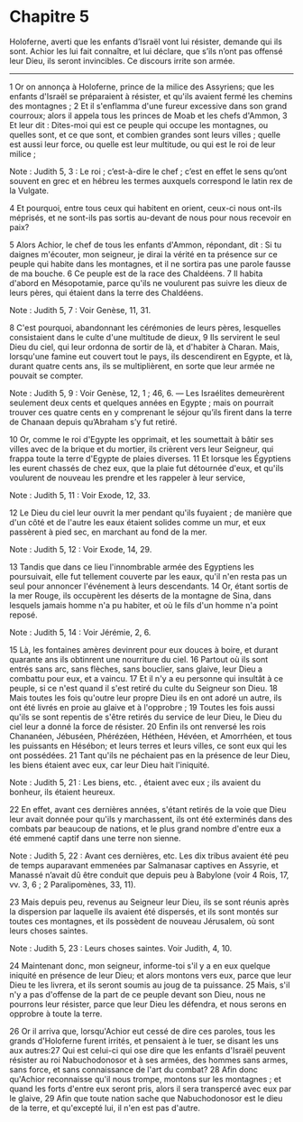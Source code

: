 # Chapitre 5

Holoferne, averti que les enfants d’Israël vont lui résister, demande qui ils sont.
Achior les lui fait connaître, et lui déclare, que s’ils n’ont pas offensé leur Dieu, ils seront invincibles.
Ce discours irrite son armée.

***

1 Or on annonça à Holoferne, prince de la milice des Assyriens; que les enfants d'Israël se préparaient à résister, et qu'ils avaient fermé les chemins des montagnes ; 2 Et il s'enflamma d'une fureur excessive dans son grand courroux; alors il appela tous les princes de Moab et les chefs d'Ammon, 3 Et leur dit : Dites-moi qui est ce peuple qui occupe les montagnes, ou quelles sont, et ce que sont, et combien grandes sont leurs villes ; quelle est aussi leur force, ou quelle est leur multitude, ou qui est le roi de leur milice ;

<span class="bible-note">Note : </span> Judith 5, 3 : Le roi ; c’est-à-dire le chef ; c’est en effet le sens qu’ont souvent en grec et en hébreu les termes auxquels correspond le latin rex de la Vulgate.

4 Et pourquoi, entre tous ceux qui habitent en orient, ceux-ci nous ont-ils méprisés, et ne sont-ils pas sortis au-devant de nous pour nous recevoir en paix?


5 Alors Achior, le chef de tous les enfants d'Ammon, répondant, dit : Si tu daignes m'écouter, mon seigneur, je dirai la vérité en ta présence sur ce peuple qui habite dans les montagnes, et il ne sortira pas une parole fausse de ma bouche. 6 Ce peuple est de la race des Chaldéens. 7 Il habita d'abord en Mésopotamie, parce qu'ils ne voulurent pas suivre les dieux de leurs pères, qui étaient dans la terre des Chaldéens.

<span class="bible-note">Note : </span> Judith 5, 7 : Voir Genèse, 11, 31.

8 C'est pourquoi, abandonnant les cérémonies de leurs pères, lesquelles consistaient dans le culte d'une multitude de dieux, 9 Ils servirent le seul Dieu du ciel, qui leur ordonna de sortir de là, et d'habiter à Charan. Mais, lorsqu'une famine eut couvert tout le pays, ils descendirent en Egypte, et là, durant quatre cents ans, ils se multiplièrent, en sorte que leur armée ne pouvait se compter.

<span class="bible-note">Note : </span> Judith 5, 9 : Voir Genèse, 12, 1 ; 46, 6. ― Les Israélites demeurèrent seulement deux cents et quelques années en Egypte ; mais on pourrait trouver ces quatre cents en y comprenant le séjour qu’ils firent dans la terre de Chanaan depuis qu’Abraham s’y fut retiré.

10 Or, comme le roi d'Egypte les opprimait, et les soumettait à bâtir ses villes avec de la brique et du mortier, ils crièrent vers leur Seigneur, qui frappa toute la terre d'Egypte de plaies diverses. 11 Et lorsque les Égyptiens les eurent chassés de chez eux, que la plaie fut détournée d'eux, et qu'ils voulurent de nouveau les prendre et les rappeler à leur service,

<span class="bible-note">Note : </span> Judith 5, 11 : Voir Exode, 12, 33.

12 Le Dieu du ciel leur ouvrit la mer pendant qu'ils fuyaient ; de manière que d'un côté et de l'autre les eaux étaient solides comme un mur, et eux passèrent à pied sec, en marchant au fond de la mer.

<span class="bible-note">Note : </span> Judith 5, 12 : Voir Exode, 14, 29.

13 Tandis que dans ce lieu l'innombrable armée des Egyptiens les poursuivait, elle fut tellement couverte par les eaux, qu'il n'en resta pas un seul pour annoncer l'événement à leurs descendants. 14 Or, étant sortis de la mer Rouge, ils occupèrent les déserts de la montagne de Sina, dans lesquels jamais homme n'a pu habiter, et où le fils d'un homme n'a point reposé.

<span class="bible-note">Note : </span> Judith 5, 14 : Voir Jérémie, 2, 6.

15 Là, les fontaines amères devinrent pour eux douces à boire, et durant quarante ans ils obtinrent une nourriture du ciel. 16 Partout où ils sont entrés sans arc, sans flèches, sans bouclier, sans glaive, leur Dieu a combattu pour eux, et a vaincu. 17 Et il n'y a eu personne qui insultât à ce peuple, si ce n'est quand il s'est retiré du culte du Seigneur son Dieu. 18 Mais toutes les fois qu'outre leur propre Dieu ils en ont adoré un autre, ils ont été livrés en proie au glaive et à l'opprobre ; 19 Toutes les fois aussi qu'ils se sont repentis de s'être retirés du service de leur Dieu, le Dieu du ciel leur a donné la force de résister. 20 Enfin ils ont renversé les rois Chananéen, Jébuséen, Phérézéen, Héthéen, Hévéen, et Amorrhéen, et tous les puissants en Hésébon; et leurs terres et leurs villes, ce sont eux qui les ont possédées. 21 Tant qu'ils ne péchaient pas en la présence de leur Dieu, les biens étaient avec eux, car leur Dieu hait l'iniquité.

<span class="bible-note">Note : </span> Judith 5, 21 : Les biens, etc. , étaient avec eux ; ils avaient du bonheur, ils étaient heureux.

22 En effet, avant ces dernières années, s'étant retirés de la voie que Dieu leur avait donnée pour qu'ils y marchassent, ils ont été exterminés dans des combats par beaucoup de nations, et le plus grand nombre d'entre eux a été emmené captif dans une terre non sienne.

<span class="bible-note">Note : </span> Judith 5, 22 : Avant ces dernières, etc. Les dix tribus avaient été peu de temps auparavant emmenées par Salmanasar captives en Assyrie, et Manassé n’avait dû être conduit que depuis peu à Babylone (voir 4 Rois, 17, vv. 3, 6 ; 2 Paralipomènes, 33, 11).

23 Mais depuis peu, revenus au Seigneur leur Dieu, ils se sont réunis après la dispersion par laquelle ils avaient été dispersés, et ils sont montés sur toutes ces montagnes, et ils possèdent de nouveau Jérusalem, où sont leurs choses saintes.

<span class="bible-note">Note : </span> Judith 5, 23 : Leurs choses saintes. Voir Judith, 4, 10.

24 Maintenant donc, mon seigneur, informe-toi s'il y a en eux quelque iniquité en présence de leur Dieu; et alors montons vers eux, parce que leur Dieu te les livrera, et ils seront soumis au joug de ta puissance. 25 Mais, s'il n'y a pas d'offense de la part de ce peuple devant son Dieu, nous ne pourrons leur résister, parce que leur Dieu les défendra, et nous serons en opprobre à toute la terre.


26 Or il arriva que, lorsqu'Achior eut cessé de dire ces paroles, tous les grands d'Holoferne furent irrités, et pensaient à le tuer, se disant les uns aux autres:27 Qui est celui-ci qui ose dire que les enfants d'Israël peuvent résister au roi Nabuchodonosor et à ses armées, des hommes sans armes, sans force, et sans connaissance de l'art du combat? 28 Afin donc qu'Achior reconnaisse qu'il nous trompe, montons sur les montagnes ; et quand les forts d'entre eux seront pris, alors il sera transpercé avec eux par le glaive, 29 Afin que toute nation sache que Nabuchodonosor est le dieu de la terre, et qu'excepté lui, il n'en est pas d'autre.

